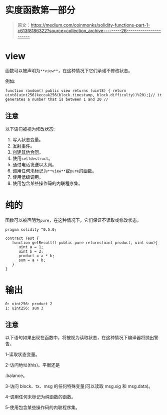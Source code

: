 # 实度函数第一部分

> 原文：<https://medium.com/coinmonks/solidity-functions-part-1-c613f8186322?source=collection_archive---------26----------------------->

# vi̇ew

函数可以被声明为`**view**`，在这种情况下它们承诺不修改状态。

例如:

```
function random() public view returns (uint8) { return uint8(uint256(keccak256(block.timestamp, block.difficulty))%20);}// it generates a number that is between 1 and 20 //
```

## 注意

以下语句被视为修改状态:

1.  写入状态变量。
2.  [发射事件](https://docs.soliditylang.org/en/v0.8.11/contracts.html?highlight=view#events)。
3.  [创建其他合同](https://docs.soliditylang.org/en/v0.8.11/control-structures.html#creating-contracts)。
4.  使用`selfdestruct`。
5.  通过电话发送以太网。
6.  调用任何未标记为`**view**`或`pure`的函数。
7.  使用低级调用。
8.  使用包含某些操作码的内联程序集。

# 纯的

函数可以被声明为`pure`，在这种情况下，它们保证不读取或修改状态。

```
pragma solidity ^0.5.0;

contract Test {
   function getResult() public pure returns(uint product, uint sum){
      uint a = 1; 
      uint b = 2;
      product = a * b;
      sum = a + b; 
   }
}
```

# 输出

```
0: uint256: product 2
1: uint256: sum 3
```

## 注意

以下语句如果出现在函数中，将被视为读取状态，在这种情况下编译器将抛出警告。

1-读取状态变量。

2-访问地址(this)。平衡还是

.balance。

3-访问 block、tx、msg 的任何特殊变量(可以读取 msg.sig 和 msg.data)。

4-调用任何未标记为纯函数的函数。

5-使用包含某些操作码的内联程序集。